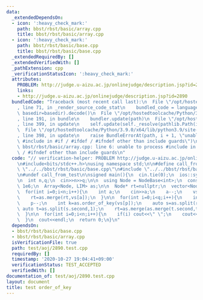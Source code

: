 ```yaml
---
data:
  _extendedDependsOn:
  - icon: ':heavy_check_mark:'
    path: bbst/rbst/basic/array.cpp
    title: bbst/rbst/basic/array.cpp
  - icon: ':heavy_check_mark:'
    path: bbst/rbst/basic/base.cpp
    title: bbst/rbst/basic/base.cpp
  _extendedRequiredBy: []
  _extendedVerifiedWith: []
  _pathExtension: cpp
  _verificationStatusIcon: ':heavy_check_mark:'
  attributes:
    PROBLEM: http://judge.u-aizu.ac.jp/onlinejudge/description.jsp?id=2890
    links:
    - http://judge.u-aizu.ac.jp/onlinejudge/description.jsp?id=2890
  bundledCode: "Traceback (most recent call last):\n  File \"/opt/hostedtoolcache/Python/3.9.0/x64/lib/python3.9/site-packages/onlinejudge_verify/documentation/build.py\"\
    , line 71, in _render_source_code_stat\n    bundled_code = language.bundle(stat.path,\
    \ basedir=basedir).decode()\n  File \"/opt/hostedtoolcache/Python/3.9.0/x64/lib/python3.9/site-packages/onlinejudge_verify/languages/cplusplus.py\"\
    , line 191, in bundle\n    bundler.update(path)\n  File \"/opt/hostedtoolcache/Python/3.9.0/x64/lib/python3.9/site-packages/onlinejudge_verify/languages/cplusplus_bundle.py\"\
    , line 399, in update\n    self.update(self._resolve(pathlib.Path(included), included_from=path))\n\
    \  File \"/opt/hostedtoolcache/Python/3.9.0/x64/lib/python3.9/site-packages/onlinejudge_verify/languages/cplusplus_bundle.py\"\
    , line 398, in update\n    raise BundleErrorAt(path, i + 1, \"unable to process\
    \ #include in #if / #ifdef / #ifndef other than include guards\")\nonlinejudge_verify.languages.cplusplus_bundle.BundleErrorAt:\
    \ bbst/rbst/basic/array.cpp: line 6: unable to process #include in #if / #ifdef\
    \ / #ifndef other than include guards\n"
  code: "// verification-helper: PROBLEM http://judge.u-aizu.ac.jp/onlinejudge/description.jsp?id=2890\n\
    \n#include<bits/stdc++.h>\nusing namespace std;\n\n#define call_from_test\n#include\
    \ \"../../bbst/rbst/basic/base.cpp\"\n#include \"../../bbst/rbst/basic/array.cpp\"\
    \n#undef call_from_test\n\nsigned main(){\n  cin.tie(0);\n  ios::sync_with_stdio(0);\n\
    \n  int n,q;\n  cin>>n>>q;\n\n  using Node = NodeBase<int>;\n  const int LIM =\
    \ 1e6;\n  Array<Node, LIM> as;\n\n  Node* rt=nullptr;\n  vector<Node*> vs(n+1);\n\
    \  for(int i=0;i<n;i++){\n    int a;\n    cin>>a;\n    a--;\n    vs[a]=as.create(a+1);\n\
    \    rt=as.merge(rt,vs[a]);\n  }\n\n  for(int i=0;i<q;i++){\n    int p;\n    cin>>p;\n\
    \    p--;\n    int k=as.order_of_key(vs[p]);\n    auto s=as.split(rt,k);\n   \
    \ auto t=as.split(s.second,1);\n    rt=as.merge(as.merge(t.second,t.first),s.first);\n\
    \  }\n\n  for(int i=0;i<n;i++){\n    if(i) cout<<\" \";\n    cout<<as.get_val(rt,i);\n\
    \  }\n  cout<<endl;\n  return 0;\n}\n"
  dependsOn:
  - bbst/rbst/basic/base.cpp
  - bbst/rbst/basic/array.cpp
  isVerificationFile: true
  path: test/aoj/2890.test.cpp
  requiredBy: []
  timestamp: '2020-10-27 19:04:41+09:00'
  verificationStatus: TEST_ACCEPTED
  verifiedWith: []
documentation_of: test/aoj/2890.test.cpp
layout: document
title: test order_of_key
---
```

